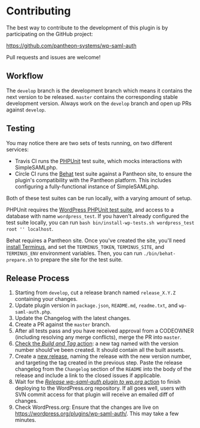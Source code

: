 # Contributing

The best way to contribute to the development of this plugin is by participating on the GitHub project:

https://github.com/pantheon-systems/wp-saml-auth

Pull requests and issues are welcome!

## Workflow

The `develop` branch is the development branch which means it contains the next version to be released. `master` contains the corresponding stable development version. Always work on the `develop` branch and open up PRs against `develop`.

## Testing

You may notice there are two sets of tests running, on two different services:

* Travis CI runs the [PHPUnit](https://phpunit.de/) test suite, which mocks interactions with SimpleSAMLphp.
* Circle CI runs the [Behat](http://behat.org/) test suite against a Pantheon site, to ensure the plugin's compatibility with the Pantheon platform. This includes configuring a fully-functional instance of SimpleSAMLphp.

Both of these test suites can be run locally, with a varying amount of setup.

PHPUnit requires the [WordPress PHPUnit test suite](https://make.wordpress.org/core/handbook/testing/automated-testing/phpunit/), and access to a database with name `wordpress_test`. If you haven't already configured the test suite locally, you can run `bash bin/install-wp-tests.sh wordpress_test root '' localhost`.

Behat requires a Pantheon site. Once you've created the site, you'll need [install Terminus](https://github.com/pantheon-systems/terminus#installation), and set the `TERMINUS_TOKEN`, `TERMINUS_SITE`, and `TERMINUS_ENV` environment variables. Then, you can run `./bin/behat-prepare.sh` to prepare the site for the test suite.

## Release Process

1. Starting from `develop`, cut a release branch named `release_X.Y.Z` containing your changes.
1. Update plugin version in `package.json`, `README.md`, `readme.txt`, and `wp-saml-auth.php`.
1. Update the Changelog with the latest changes.
1. Create a PR against the `master` branch.
1. After all tests pass and you have received approval from a CODEOWNER (including resolving any merge conflicts), merge the PR into `master`.
1. [Check the _Build and Tag_ action](https://github.com/pantheon-systems/wp-saml-auth/actions/workflows/build-tag.yml): a new tag named with the version number should've been created. It should contain all the built assets.
1. Create a [new release](https://github.com/pantheon-systems/wp-saml-auth/releases/new), naming the release with the new version number, and targeting the tag created in the previous step. Paste the release changelog from the `Changelog` section of the `README` into the body of the release and include a link to the closed issues if applicable.
1. Wait for the [_Release wp-saml-auth plugin to wp.org_ action](https://github.com/pantheon-systems/wp-saml-auth/actions/workflows/wordpress-plugin-deploy.yml) to finish deploying to the WordPress.org repository. If all goes well, users with SVN commit access for that plugin will receive an emailed diff of changes.
1. Check WordPress.org: Ensure that the changes are live on https://wordpress.org/plugins/wp-saml-auth/. This may take a few minutes.